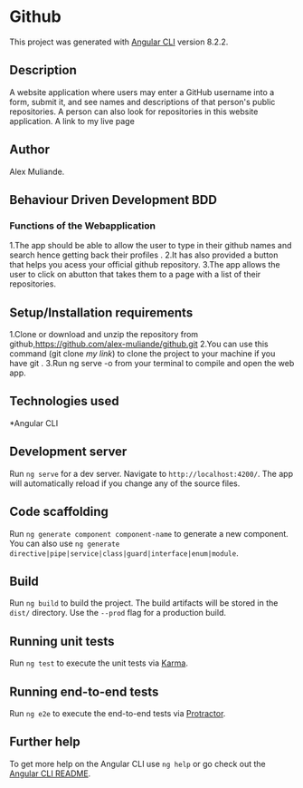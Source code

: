 # Github

This project was generated with [Angular CLI](https://github.com/angular/angular-cli) version 8.2.2.

## Description
A website application where users may enter a GitHub username into a form, submit it, and see names and descriptions of that person's public repositories. A person can also look for repositories in this website application.
A link to my live page 

## Author
Alex Muliande.
## Behaviour Driven Development BDD 
### Functions of the Webapplication
1.The app should be able to allow the user to type in their github names and search hence getting back their profiles .
2.It has also provided a button that helps you acess your official github repository.
3.The app allows the user to click on abutton that takes them to a page with a list of their repositories.

## Setup/Installation requirements
1.Clone or download and unzip the repository from github,https://github.com/alex-muliande/github.git
2.You can use this command (git clone *my link*) to clone the project to your machine if you have git .
3.Run ng serve -o from your terminal to compile and open the web app.

## Technologies used
*Angular CLI

## Development server

Run `ng serve` for a dev server. Navigate to `http://localhost:4200/`. The app will automatically reload if you change any of the source files.

## Code scaffolding

Run `ng generate component component-name` to generate a new component. You can also use `ng generate directive|pipe|service|class|guard|interface|enum|module`.

## Build

Run `ng build` to build the project. The build artifacts will be stored in the `dist/` directory. Use the `--prod` flag for a production build.

## Running unit tests

Run `ng test` to execute the unit tests via [Karma](https://karma-runner.github.io).

## Running end-to-end tests

Run `ng e2e` to execute the end-to-end tests via [Protractor](http://www.protractortest.org/).

## Further help

To get more help on the Angular CLI use `ng help` or go check out the [Angular CLI README](https://github.com/angular/angular-cli/blob/master/README.md).
